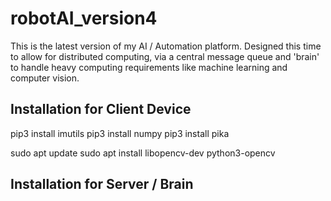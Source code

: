 # robotAI_version4
This is the latest version of my AI / Automation platform. Designed this time to allow for distributed computing, via a central message queue and 'brain' to handle heavy computing requirements like machine learning and computer vision.

Installation for Client Device
------------------------------
pip3 install imutils
pip3 install numpy
pip3 install pika

sudo apt update
sudo apt install libopencv-dev python3-opencv





Installation for Server / Brain
-------------------------------
